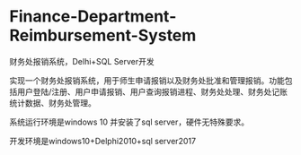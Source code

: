 # Finance-Department-Reimbursement-System
财务处报销系统，Delhi+SQL Server开发

实现一个财务处报销系统，用于师生申请报销以及财务处批准和管理报销。功能包括用户登陆/注册、用户申请报销、用户查询报销进程、财务处处理、财务处记账统计数据、财务处管理。


  系统运行环境是windows 10 并安装了sql server，硬件无特殊要求。
  
  
  开发环境是windows10+Delphi2010+sql server2017

